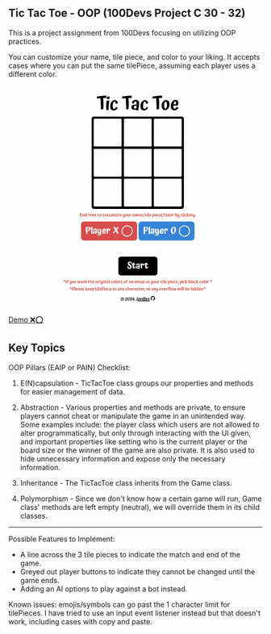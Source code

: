 ## Tic Tac Toe - OOP (100Devs Project C 30 - 32)

This is a project assignment from 100Devs focusing on utilizing OOP practices.  

You can customize your name, tile piece, and color to your liking. It accepts cases where you can put the same tilePiece, assuming each player uses a different color. 

![](https://github.com/jordles/tic-tac-toe/blob/main/tic_tac_toe.gif)  
[Demo ❌⭕](https://jordles.github.io/tic-tac-toe/)

## Key Topics
OOP Pillars (EAIP or PAIN) Checklist:  

1. E(N)capsulation -  TicTacToe class groups our properties and methods for easier management of data.  

2. Abstraction -  Various properties and methods are private, to ensure players cannot cheat or manipulate the game in an unintended way. Some examples include: the player class which users are not allowed to alter programmatically, but only through interacting with the UI given, and important properties like setting who is the current player or the board size or the winner of the game are also private. It is also used to hide unnecessary information and expose only the necessary information.

3. Inheritance - The TicTacToe class inherits from the Game class.   

4. Polymorphism - Since we don't know how a certain game will run, Game class' methods are left empty (neutral), we will override them in its child classes.

---

Possible Features to Implement:  
*  A line across the 3 tile pieces to indicate the match and end of the game.   
* Greyed out player buttons to indicate they cannot be changed until the game ends.  
* Adding an AI options to play against a bot instead.  

Known issues: 
emojis/symbols can go past the 1 character limit for tilePieces. I have tried to use an input event listener instead but that doesn't work, including cases with copy and paste.  
